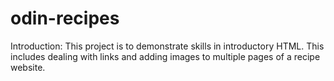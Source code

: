 # odin-recipes

Introduction:
This project is to demonstrate skills in introductory HTML. 
This includes dealing with links and adding images to multiple pages of a recipe website.